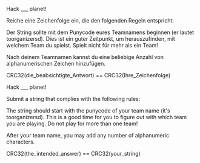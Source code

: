 Hack ___ planet!

Reiche eine Zeichenfolge ein, die den folgenden Regeln entspricht:

Der String sollte mit dem Punycode eures Teamnamens beginnen (er lautet toorganizersd). Dies ist ein guter Zeitpunkt, um herauszufinden, mit welchem Team du spielst. Spielt nicht für mehr als ein Team!

Nach deinem Teamnamen kannst du eine beliebige Anzahl von alphanumerischen Zeichen hinzufügen.

CRC32(die_beabsichtigte_Antwort) == CRC32(Ihre_Zeichenfolge)





Hack ___ planet!

Submit a string that complies with the following rules:

The string should start with the punycode of your team name (it's toorganizersd). This is a good time for you to figure out with which team you are playing. Do not play for more than one team!

After your team name, you may add any number of alphanumeric characters.

CRC32(the_intended_answer) == CRC32(your_string)

